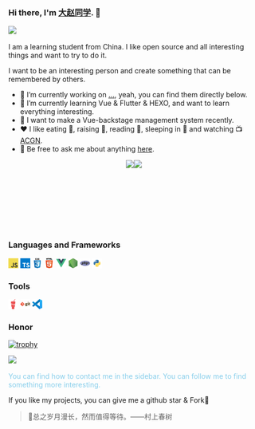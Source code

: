 ### Hi there, I'm [大赵同学](https://www.zzychaser.top). 👋 

![](https://visitor-badge.glitch.me/badge?page_id=webyang-male)

I am a learning student from China. I like open source and all interesting things and want to try to do it.

I want to be an interesting person and create something that can be remembered by others.

- 🔭 I’m currently working on [...](https://github.com/webyang-male), yeah, you can find them directly below.
- 🌱 I’m currently learning Vue & Flutter & HEXO, and want to learn everything interesting.
- 🤔 I want to make a Vue-backstage management system recently.
- ❤️ I like eating 🍉, raising 🐓, reading 📖, sleeping in 🛌 and watching 📺 [ACGN](https://en.wikipedia.org/wiki/ACG_(subculture)).
- 💬 Be free to ask me about anything [here](https://github.com/webyang-male/webyang-male.github.io/issues).

<div style="display: flex;justify-content:center;">
  <img height="137px" src="https://github-readme-stats.vercel.app/api?username=webyang-male&hide_title=true&hide_border=true&show_icons=trueline_height=21&text_color=000&icon_color=000&bg_color=0,ea6161,ffc64d,fffc4d,52fa5a&theme=graywhite" />
  <img   src="https://github-readme-stats.vercel.app/api/top-langs/?username=webyang-male&layout=compact&theme=buefy&hide_border=true)](https://github.com/webyang-male/github-readme-stats">
</div>

### Languages and Frameworks

<code><img height="20" src="https://raw.githubusercontent.com/github/explore/80688e429a7d4ef2fca1e82350fe8e3517d3494d/topics/javascript/javascript.png"></code>
<code><img height="20" src="https://raw.githubusercontent.com/github/explore/80688e429a7d4ef2fca1e82350fe8e3517d3494d/topics/typescript/typescript.png"></code>
<code><img height="20" src="https://raw.githubusercontent.com/github/explore/80688e429a7d4ef2fca1e82350fe8e3517d3494d/topics/css/css.png"></code>
<code><img height="20" src="https://raw.githubusercontent.com/github/explore/80688e429a7d4ef2fca1e82350fe8e3517d3494d/topics/html/html.png"></code>
<code><img height="20" src="https://raw.githubusercontent.com/github/explore/80688e429a7d4ef2fca1e82350fe8e3517d3494d/topics/vue/vue.png"></code>
<code><img height="20" src="https://raw.githubusercontent.com/github/explore/80688e429a7d4ef2fca1e82350fe8e3517d3494d/topics/nodejs/nodejs.png"></code>
<code><img height="20" src="https://raw.githubusercontent.com/github/explore/80688e429a7d4ef2fca1e82350fe8e3517d3494d/topics/php/php.png"></code>
<code><img height="20" src="https://raw.githubusercontent.com/github/explore/80688e429a7d4ef2fca1e82350fe8e3517d3494d/topics/python/python.png"></code>


### Tools

<code><img height="20" src="https://raw.githubusercontent.com/github/explore/80688e429a7d4ef2fca1e82350fe8e3517d3494d/topics/gulp/gulp.png"></code>
<code><img height="20" src="https://raw.githubusercontent.com/github/explore/80688e429a7d4ef2fca1e82350fe8e3517d3494d/topics/git/git.png"></code>
<code><img height="20" src="https://raw.githubusercontent.com/github/explore/80688e429a7d4ef2fca1e82350fe8e3517d3494d/topics/visual-studio-code/visual-studio-code.png"></code>

### Honor
[![trophy](https://github-profile-trophy.vercel.app/?username=webyang-male&row=2&column=3)](https://github.com/ryo-ma/github-profile-trophy)


![](https://cdn.jsdelivr.net/gh/webyang-male/yangimgs/githubProf.png)

<font style="color:skyblue;">You can find how to contact me in the sidebar. You can follow me to find something more interesting.</font>

If you like my projects, you can give me a github star & Fork💖

> 🌸总之岁月漫长，然而值得等待。——村上春树
